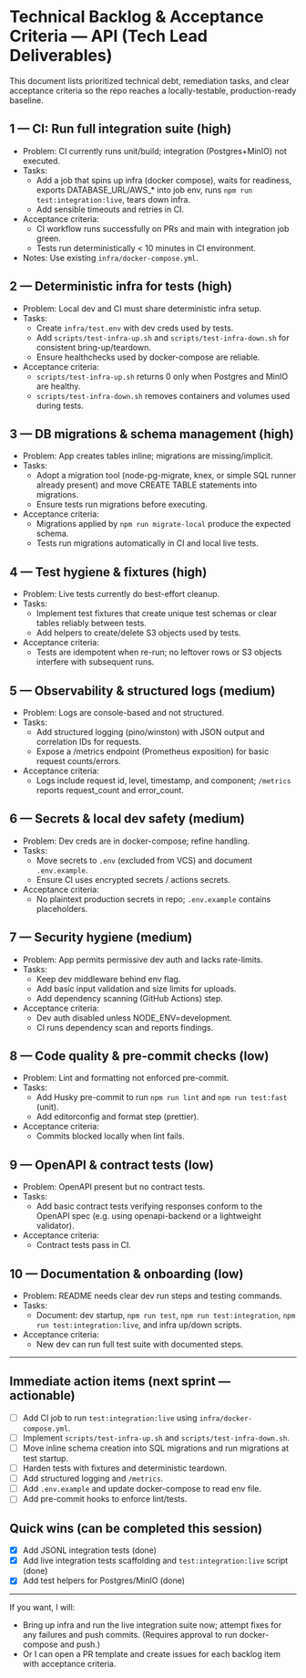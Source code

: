 # Technical Backlog & Acceptance Criteria — API (Tech Lead Deliverables)

This document lists prioritized technical debt, remediation tasks, and clear acceptance criteria so the repo reaches a locally-testable, production-ready baseline.

## 1 — CI: Run full integration suite (high)
- Problem: CI currently runs unit/build; integration (Postgres+MinIO) not executed.
- Tasks:
  - Add a job that spins up infra (docker compose), waits for readiness, exports DATABASE_URL/AWS_* into job env, runs `npm run test:integration:live`, tears down infra.
  - Add sensible timeouts and retries in CI.
- Acceptance criteria:
  - CI workflow runs successfully on PRs and main with integration job green.
  - Tests run deterministically < 10 minutes in CI environment.
- Notes: Use existing `infra/docker-compose.yml`.

## 2 — Deterministic infra for tests (high)
- Problem: Local dev and CI must share deterministic infra setup.
- Tasks:
  - Create `infra/test.env` with dev creds used by tests.
  - Add `scripts/test-infra-up.sh` and `scripts/test-infra-down.sh` for consistent bring-up/teardown.
  - Ensure healthchecks used by docker-compose are reliable.
- Acceptance criteria:
  - `scripts/test-infra-up.sh` returns 0 only when Postgres and MinIO are healthy.
  - `scripts/test-infra-down.sh` removes containers and volumes used during tests.

## 3 — DB migrations & schema management (high)
- Problem: App creates tables inline; migrations are missing/implicit.
- Tasks:
  - Adopt a migration tool (node-pg-migrate, knex, or simple SQL runner already present) and move CREATE TABLE statements into migrations.
  - Ensure tests run migrations before executing.
- Acceptance criteria:
  - Migrations applied by `npm run migrate-local` produce the expected schema.
  - Tests run migrations automatically in CI and local live tests.

## 4 — Test hygiene & fixtures (high)
- Problem: Live tests currently do best-effort cleanup.
- Tasks:
  - Implement test fixtures that create unique test schemas or clear tables reliably between tests.
  - Add helpers to create/delete S3 objects used by tests.
- Acceptance criteria:
  - Tests are idempotent when re-run; no leftover rows or S3 objects interfere with subsequent runs.

## 5 — Observability & structured logs (medium)
- Problem: Logs are console-based and not structured.
- Tasks:
  - Add structured logging (pino/winston) with JSON output and correlation IDs for requests.
  - Expose a /metrics endpoint (Prometheus exposition) for basic request counts/errors.
- Acceptance criteria:
  - Logs include request id, level, timestamp, and component; `/metrics` reports request_count and error_count.

## 6 — Secrets & local dev safety (medium)
- Problem: Dev creds are in docker-compose; refine handling.
- Tasks:
  - Move secrets to `.env` (excluded from VCS) and document `.env.example`.
  - Ensure CI uses encrypted secrets / actions secrets.
- Acceptance criteria:
  - No plaintext production secrets in repo; `.env.example` contains placeholders.

## 7 — Security hygiene (medium)
- Problem: App permits permissive dev auth and lacks rate-limits.
- Tasks:
  - Keep dev middleware behind env flag.
  - Add basic input validation and size limits for uploads.
  - Add dependency scanning (GitHub Actions) step.
- Acceptance criteria:
  - Dev auth disabled unless NODE_ENV=development.
  - CI runs dependency scan and reports findings.

## 8 — Code quality & pre-commit checks (low)
- Problem: Lint and formatting not enforced pre-commit.
- Tasks:
  - Add Husky pre-commit to run `npm run lint` and `npm run test:fast` (unit).
  - Add editorconfig and format step (prettier).
- Acceptance criteria:
  - Commits blocked locally when lint fails.

## 9 — OpenAPI & contract tests (low)
- Problem: OpenAPI present but no contract tests.
- Tasks:
  - Add basic contract tests verifying responses conform to the OpenAPI spec (e.g. using openapi-backend or a lightweight validator).
- Acceptance criteria:
  - Contract tests pass in CI.

## 10 — Documentation & onboarding (low)
- Problem: README needs clear dev run steps and testing commands.
- Tasks:
  - Document: dev startup, `npm run test`, `npm run test:integration`, `npm run test:integration:live`, and infra up/down scripts.
- Acceptance criteria:
  - New dev can run full test suite with documented steps.

---

## Immediate action items (next sprint — actionable)
- [ ] Add CI job to run `test:integration:live` using `infra/docker-compose.yml`.
- [ ] Implement `scripts/test-infra-up.sh` and `scripts/test-infra-down.sh`.
- [ ] Move inline schema creation into SQL migrations and run migrations at test startup.
- [ ] Harden tests with fixtures and deterministic teardown.
- [ ] Add structured logging and `/metrics`.
- [ ] Add `.env.example` and update docker-compose to read env file.
- [ ] Add pre-commit hooks to enforce lint/tests.

## Quick wins (can be completed this session)
- [x] Add JSONL integration tests (done)
- [x] Add live integration tests scaffolding and `test:integration:live` script (done)
- [x] Add test helpers for Postgres/MinIO (done)

---

If you want, I will:
- Bring up infra and run the live integration suite now; attempt fixes for any failures and push commits. (Requires approval to run docker-compose and push.)
- Or I can open a PR template and create issues for each backlog item with acceptance criteria.
